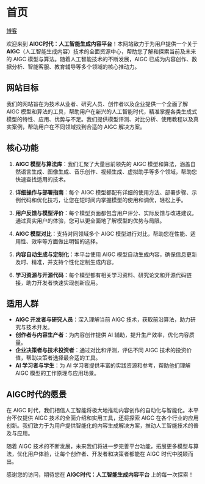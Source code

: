 # 首页

[博客](https://blog.aigcera.tech)

欢迎来到 **AIGC时代：人工智能生成内容平台**！本网站致力于为用户提供一个关于 **AIGC**（人工智能生成内容）技术的全面资源中心，帮助您了解和探索当前及未来的 AIGC 模型与算法。随着人工智能技术的不断发展，AIGC 已成为内容创作、数据分析、智能客服、教育辅导等多个领域的核心推动力。

## **网站目标**

我们的网站旨在为技术从业者、研究人员、创作者以及企业提供一个全面了解 AIGC 模型和算法的工具，帮助用户在新兴的人工智能时代，精准掌握各类生成式模型的特性、应用、优势与不足。我们提供模型评测、对比分析、使用教程以及真实案例，帮助用户在不同领域找到合适的 AIGC 解决方案。

## **核心功能**

1. **AIGC 模型与算法库**：我们汇聚了大量目前领先的 AIGC 模型和算法，涵盖自然语言生成、图像生成、音乐创作、视频生成、虚拟助手等多个领域，帮助您快速查找适用的技术。

2. **详细操作与部署指南**：每个 AIGC 模型都配有详细的使用方法、部署步骤、示例代码和优化技巧，让您在短时间内掌握模型的使用和调优，轻松上手。

3. **用户反馈与模型评价**：每个模型页面都包含用户评分、实际反馈与改进建议。通过真实用户的体验，您可以更全面地了解模型的优势与局限。

4. **AIGC 模型对比**：支持对同领域多个 AIGC 模型进行对比，帮助您在性能、适用性、效率等方面做出明智的选择。

5. **内容自动生成与定制化**：本平台使用 AIGC 模型自动生成内容，确保信息更新及时、精准，并支持个性化定制生成内容。

6. **学习资源与开源代码**：每个模型都有相关学习资料、研究论文和开源代码链接，助力开发者快速实现创新应用。

## **适用人群**

- **AIGC 开发者与研究人员**：深入理解当前 AIGC 技术，获取前沿算法，助力研究与技术开发。
- **创作者与内容生产者**：为内容创作提供 AI 辅助，提升生产效率，优化内容质量。
- **企业决策者与技术投资者**：通过对比和评测，评估不同 AIGC 技术的投资价值，帮助决策者选择最合适的工具。
- **AI 学习者与学生**：为 AI 学习者提供丰富的实践资源和参考，帮助他们理解 AIGC 模型的工作原理与应用场景。

## **AIGC时代的愿景**

在 AIGC 时代，我们相信人工智能将极大地推动内容创作的自动化与智能化。本平台不仅提供 AIGC 技术的全面介绍和实用工具，还将探索 AIGC 在各个行业的应用创新。我们致力于为用户提供智能化的内容生成解决方案，推动人工智能技术的普及与应用。

随着 AIGC 技术的不断发展，未来我们将进一步完善平台功能，拓展更多模型与算法，优化用户体验，让每个创作者、开发者和决策者都能在 AIGC 时代中脱颖而出。

感谢您的访问，期待您在 **AIGC时代：人工智能生成内容平台** 上的每一次探索！